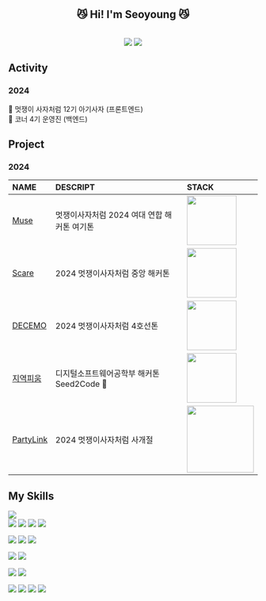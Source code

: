 <div align="center">
<h2> 😼 Hi! I'm Seoyoung 😼 </h2>
<br>
<img src="https://github.com/user-attachments/assets/9595d808-ef9f-48d4-8b72-20742fc1ae3f"/>


  <img src="https://github-readme-stats.vercel.app/api?username=mzxxzysy&show_icons=true&title_color=e38181&text_color=695a5a&icon_color=e38181&bg_color=ffffff&hide_border=false" />
</div>

<h2>Activity</h2>
<h3>2024</h3>
<div>
  🦁 멋쟁이 사자처럼 12기 아기사자 (프론트엔드) <br>
  🥥 코너 4기 운영진 (백엔드)
</div>


<h2>Project</h2>
<h3>2024</h3>

|NAME| DESCRIPT |STACK|
|:---|:---|:---|
|[Muse](https://github.com/2024-HERETHON/2024-Herethon-12)|멋쟁이사자처럼 2024 여대 연합 해커톤 여기톤|<img width="100px" src="https://skillicons.dev/icons?i=html,css,javascript&perline=4">|
|[Scare](https://github.com/2024-HACKATHON-SCARE/FE_BE)|2024 멋쟁이사자처럼 중앙 해커톤|<img width="100px" src="https://skillicons.dev/icons?i=html,css,javascript&perline=4">|
|[DECEMO](https://github.com/2024-LINE4THON/DECEMO)|2024 멋쟁이사자처럼 4호선톤|<img width="100px" src="https://skillicons.dev/icons?i=html,css,javascript&perline=4">|
|[지역피움](https://github.com/S2C-bloom/bloom)|디지털소프트웨어공학부 해커톤 Seed2Code 🥇|<img width="100px" src="https://skillicons.dev/icons?i=html,css,javascript&perline=4">|
|[PartyLink](https://github.com/2024likelion-party-link/FE)|2024 멋쟁이사자처럼 사개절|<img width="135px" src="https://skillicons.dev/icons?i=html,css,javascript,react&perline=4">|


<h2>My Skills</h2>

<img align="left" src="https://github-readme-stats.vercel.app/api/top-langs/?username=mzxxzysy&exclude_repo=20210844_20210862&layout=donut&title_color=695A5A&text_color=695A5A&icon_color=E38193&bg_color=ffffff&hide_border=false"/>

<br>
<div>
  <img src="https://img.shields.io/badge/JavaScript-F7DF1E?style=flat-square&logo=javascript&logoColor=black"> <img src="https://img.shields.io/badge/Python-3776AB?style=flat-square&logo=python&logoColor=white"> <img src="https://img.shields.io/badge/C-A8B9CC?style=flat-square&logo=c&logoColor=white"> <img src="https://img.shields.io/badge/Java-%23ED8B00.svg?style=flat-square&logo=openjdk&logoColor=white">
<br>

  <img src="https://img.shields.io/badge/HTML5-E34F26?style=flat-square&logo=html5&logoColor=white"> <img src="https://img.shields.io/badge/CSS3-1572B6?style=flat-square&logo=css3&logoColor=white"> <img src="https://img.shields.io/badge/React-20232A?style=flat-square&logo=react&logoColor=61DAFB"> 
<br>

  <img src="https://img.shields.io/badge/Node.js-339933?style=flat-square&logo=nodedotjs&logoColor=white"> <img src="https://img.shields.io/badge/MySQL-4479A1?style=flat-square&logo=mysql&logoColor=white">
<br>

  <img src="https://img.shields.io/badge/Github-181717?style=flat-square&logo=github&logoColor=white"> <img src="https://img.shields.io/badge/Git-F05032?style=flat-square&logo=git&logoColor=white"> 
<br>

<img src="https://img.shields.io/badge/figma-F24E1E?style=flat-square&logo=figma&logoColor=white" />
<img src="https://img.shields.io/badge/Notion-000000?style=flat-square&logo=notion&logoColor=white"> <img src="https://img.shields.io/badge/Discord-5865F2?style=flat-square&logo=discord&logoColor=white"> <img src="https://img.shields.io/badge/Instagram-E4405F?style=flat-square&logo=instagram&logoColor=white"> 
<br>
</div>
